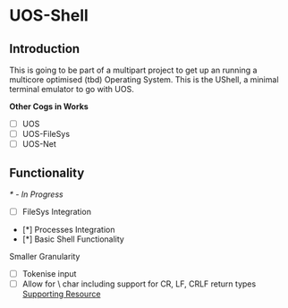 # UOS-Shell

## Introduction
This is going to be part of a multipart project to get up an running a multicore optimised (tbd) Operating System. This is the UShell, a minimal terminal emulator to go with UOS.

**Other Cogs in Works**
- [ ] UOS
- [ ] UOS-FileSys
- [ ] UOS-Net

## Functionality

*\* - In Progress*
- [ ] FileSys Integration
- [\*] Processes Integration
- [\*] Basic Shell Functionality

Smaller Granularity
- [ ] Tokenise input
- [ ] Allow for \ char including support for CR, LF, CRLF return types [Supporting Resource](https://stackoverflow.com/questions/1552749/difference-between-cr-lf-lf-and-cr-line-break-types)
